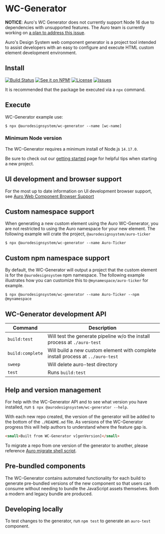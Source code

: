 # WC-Generator

<link rel="stylesheet" href="https://unpkg.com/@alaskaairux/design-tokens@latest/dist/tokens/CSSCustomProperties.css" />
<link rel="stylesheet" href="https://unpkg.com/@alaskaairux/webcorestylesheets@latest/dist/bundled/essentials.css" />

**NOTICE**: Auro's WC Generator does not currently support Node 16 due to dependencies with unsupported features. The Auro team is currently working on [a plan to address this issue](https://github.com/AlaskaAirlines/WC-Generator/issues/226).

Auro's Design System web component generator is a project tool intended to assist developers with an easy to configure and execute HTML custom element development environment.

## Install

[![Build Status](https://img.shields.io/github/workflow/status/AlaskaAirlines/WC-Generator/Test%20and%20publish?branch=master&style=for-the-badge)](https://github.com/AlaskaAirlines/WC-Generator/actions?query=workflow%3A%22test+and+publish%22)
[![See it on NPM!](https://img.shields.io/npm/v/@aurodesignsystem/wc-generator.svg?style=for-the-badge&color=orange)](https://www.npmjs.com/package/@aurodesignsystem/wc-generator)
[![License](https://img.shields.io/npm/l/@aurodesignsystem/wc-generator.svg?color=blue&style=for-the-badge)](https://www.apache.org/licenses/LICENSE-2.0)
[![issues](https://img.shields.io/github/issues-raw/AlaskaAirlines/WC-Generator?style=for-the-badge)](https://github.com/AlaskaAirlines/WC-Generator/issues)

It is recommended that the package be executed via a `npx` command.

## Execute

WC-Generator example use:

```
$ npx @aurodesignsystem/wc-generator --name [wc-name]
```

### Minimum Node version

The WC-Generator requires a minimum install of Node.js `14.17.0`.

Be sure to check out our [getting started](https://auro.alaskaair.com/aurolabs/minors) page for helpful tips when starting a new project.

## UI development and browser support

For the most up to date information on UI development browser support, see [Auro Web Component Browser Support](https://auro.alaskaair.com/support/browsersSupport)

## Custom namespace support

When generating a new custom element using the Auro WC-Generator, you are not restricted to using the Auro namespace for your new element. The following example will crate the project, `@aurodesignsystem/auro-ticker`

```shell
$ npx @aurodesignsystem/wc-generator --name Auro-Ticker
```

## Custom npm namespace support

By default, the WC-Generator will output a project that the custom element is for the `@aurodesignsystem` npm namespace. The following example illustrates how you can customize this to `@mynamespace/auro-ticker` for example.

```shell
$ npx @aurodesignsystem/wc-generator --name Auro-Ticker --npm @mynamespace
```

## WC-Generator development API

| Command | Description |
| --- | --- |
| `build:test` | Will test the generate pipeline w/o the install process at `./auro-test`
| `build:complete` | Will build a new custom element with complete install process at `../auro-test`
| `sweep` | Will delete auro-test directory
| `test` | Runs `build:test`

## Help and version management

For help with the WC-Generator API and to see what version you have installed, run `$ npx @aurodesignsystem/wc-generator --help`.

With each new repo created, the version of the generator will be added to the bottom of the `./README.md` file. As versions of the WC-Generator progress this will help authors to understand where the feature gap is.

```html
<small>Built from WC-Generator v[genVersion]</small>
```

To migrate a repo from one version of the generator to another, please reference [Auro migrate shell script](https://auro.alaskaair.com/getting-started/developers/generator/upgrade).

## Pre-bundled components

The WC-Generator contains automated functionality for each build to generate pre-bundled versions of the new component so that users can consume without needing to bundle the JavaScript assets themselves. Both a modern and legacy bundle are produced.

## Developing locally
To test changes to the generator, run `npm test` to generate an `auro-test` component.
